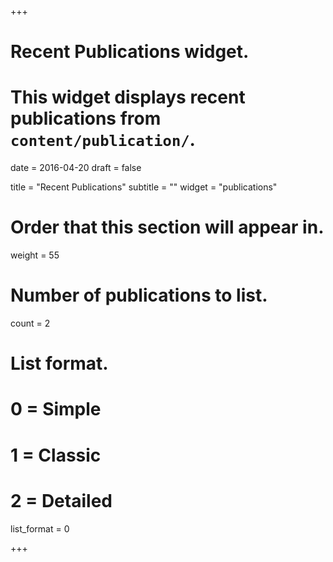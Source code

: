 +++
# Recent Publications widget.
# This widget displays recent publications from `content/publication/`.

date = 2016-04-20
draft = false

title = "Recent Publications"
subtitle = ""
widget = "publications"

# Order that this section will appear in.
weight = 55

# Number of publications to list.
count = 2

# List format.
#   0 = Simple
#   1 = Classic
#   2 = Detailed
list_format = 0

+++

